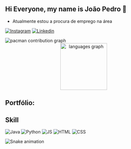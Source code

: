 ## Hi Everyone, my name is João Pedro 👋
* Atualmente estou a procura de emprego na área


[![Instagram](https://img.shields.io/badge/Instagram-E4405F?style=for-the-badge&logo=instagram&logoColor=white)](https://www.instagram.com/jpcamilo___/)
[![Linkedin](https://img.shields.io/badge/LinkedIn-0077B5?style=for-the-badge&logo=linkedin&logoColor=white)](https://www.linkedin.com/in/jo%C3%A3opedrocamilo910b83298/)

<picture>
  <source media="(prefers-color-scheme: dark)" srcset="https://raw.githubusercontent.com/Jppcamilo/Jppcamilo/output/pacman-contribution-graph-dark.svg">
  <source media="(prefers-color-scheme: light)" srcset="https://raw.githubusercontent.com/Jppcamilo/Jppcamilo/output/pacman-contribution-graph.svg">
  <img alt="pacman contribution graph" src="https://raw.githubusercontent.com/Jppcamilo/Jppcamilo/output/pacman-contribution-graph.svg">
</picture>


<div align="center">
  <img src="https://github-readme-stats.vercel.app/api/top-langs?username=Jppcamilo&locale=en&hide_title=false&layout=compact&card_width=320&langs_count=5&theme=dracula&hide_border=false&order=2" height="150" alt="languages graph"  />
</div>


## Portfólio:

## Skill 
![Java](https://img.shields.io/badge/Java-ED8B00?style=for-the-badge&logo=openjdk&logoColor=white)
![Python](https://img.shields.io/badge/Python-3776AB?style=for-the-badge&logo=python&logoColor=white)
![JS](https://img.shields.io/badge/JavaScript-F7DF1E?style=for-the-badge&logo=javascript&logoColor=black)
![HTML](https://img.shields.io/badge/HTML-239120?style=for-the-badge&logo=html5&logoColor=white)
![CSS](https://img.shields.io/badge/CSS-239120?&style=for-the-badge&logo=css3&logoColor=white)

<img src="https://raw.githubusercontent.com/Jppcamilo/Jppcamilo/output/snake.svg" alt="Snake animation" />


<!--
**Jppcamilo/Jppcamilo** is a ✨ _special_ ✨ repository because its `README.md` (this file) appears on your GitHub profile.

Here are some ideas to get you started:

- 🔭 I’m currently working on ...
- 🌱 I’m currently learning ...
- 👯 I’m looking to collaborate on ...
- 🤔 I’m looking for help with ...
- 💬 Ask me about ...
- 📫 How to reach me: ...
- 😄 Pronouns: ...
- ⚡ Fun fact: ...
-->
